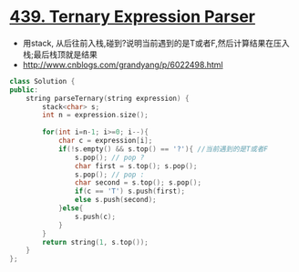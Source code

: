 # [439. Ternary Expression Parser](https://leetcode.com/problems/ternary-expression-parser/description/)
* 用stack, 从后往前入栈,碰到?说明当前遇到的是T或者F,然后计算结果在压入栈;最后栈顶就是结果
* http://www.cnblogs.com/grandyang/p/6022498.html

```c++
class Solution {
public:
    string parseTernary(string expression) {
        stack<char> s;
        int n = expression.size();
        
        for(int i=n-1; i>=0; i--){
            char c = expression[i];
            if(!s.empty() && s.top() == '?'){ //当前遇到的是T或者F
                s.pop(); // pop ?
                char first = s.top(); s.pop();
                s.pop(); // pop :
                char second = s.top(); s.pop();
                if(c == 'T') s.push(first);
                else s.push(second);                           
            }else{
                s.push(c);
            }
        }
        return string(1, s.top());
    }
};
```
